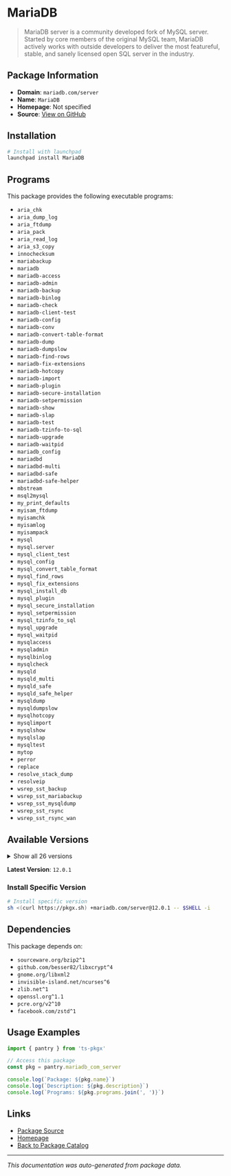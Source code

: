 # MariaDB

> MariaDB server is a community developed fork of MySQL server. Started by core members of the original MySQL team, MariaDB actively works with outside developers to deliver the most featureful, stable, and sanely licensed open SQL server in the industry.

## Package Information

- **Domain**: `mariadb.com/server`
- **Name**: `MariaDB`
- **Homepage**: Not specified
- **Source**: [View on GitHub](https://github.com/pkgxdev/pantry/tree/main/projects/mariadb.com/server/package.yml)

## Installation

```bash
# Install with launchpad
launchpad install MariaDB
```

## Programs

This package provides the following executable programs:

- `aria_chk`
- `aria_dump_log`
- `aria_ftdump`
- `aria_pack`
- `aria_read_log`
- `aria_s3_copy`
- `innochecksum`
- `mariabackup`
- `mariadb`
- `mariadb-access`
- `mariadb-admin`
- `mariadb-backup`
- `mariadb-binlog`
- `mariadb-check`
- `mariadb-client-test`
- `mariadb-config`
- `mariadb-conv`
- `mariadb-convert-table-format`
- `mariadb-dump`
- `mariadb-dumpslow`
- `mariadb-find-rows`
- `mariadb-fix-extensions`
- `mariadb-hotcopy`
- `mariadb-import`
- `mariadb-plugin`
- `mariadb-secure-installation`
- `mariadb-setpermission`
- `mariadb-show`
- `mariadb-slap`
- `mariadb-test`
- `mariadb-tzinfo-to-sql`
- `mariadb-upgrade`
- `mariadb-waitpid`
- `mariadb_config`
- `mariadbd`
- `mariadbd-multi`
- `mariadbd-safe`
- `mariadbd-safe-helper`
- `mbstream`
- `msql2mysql`
- `my_print_defaults`
- `myisam_ftdump`
- `myisamchk`
- `myisamlog`
- `myisampack`
- `mysql`
- `mysql.server`
- `mysql_client_test`
- `mysql_config`
- `mysql_convert_table_format`
- `mysql_find_rows`
- `mysql_fix_extensions`
- `mysql_install_db`
- `mysql_plugin`
- `mysql_secure_installation`
- `mysql_setpermission`
- `mysql_tzinfo_to_sql`
- `mysql_upgrade`
- `mysql_waitpid`
- `mysqlaccess`
- `mysqladmin`
- `mysqlbinlog`
- `mysqlcheck`
- `mysqld`
- `mysqld_multi`
- `mysqld_safe`
- `mysqld_safe_helper`
- `mysqldump`
- `mysqldumpslow`
- `mysqlhotcopy`
- `mysqlimport`
- `mysqlshow`
- `mysqlslap`
- `mysqltest`
- `mytop`
- `perror`
- `replace`
- `resolve_stack_dump`
- `resolveip`
- `wsrep_sst_backup`
- `wsrep_sst_mariabackup`
- `wsrep_sst_mysqldump`
- `wsrep_sst_rsync`
- `wsrep_sst_rsync_wan`

## Available Versions

<details>
<summary>Show all 26 versions</summary>

- `12.0.1`, `11.8.2`, `11.8.1`, `11.8.0`, `11.7.2`
- `11.7.1`, `11.6.2`, `11.6.1`, `11.5.2`, `11.5.1`
- `11.4.7`, `11.4.6`, `11.4.5`, `11.4.2`, `11.4.1`
- `11.3.2`, `11.3.1`, `11.2.2`, `11.2.1`, `10.11.13`
- `10.11.12`, `10.11.11`, `10.6.22`, `10.6.21`, `10.5.29`
- `10.5.28`

</details>

**Latest Version**: `12.0.1`

### Install Specific Version

```bash
# Install specific version
sh <(curl https://pkgx.sh) +mariadb.com/server@12.0.1 -- $SHELL -i
```

## Dependencies

This package depends on:

- `sourceware.org/bzip2^1`
- `github.com/besser82/libxcrypt^4`
- `gnome.org/libxml2`
- `invisible-island.net/ncurses^6`
- `zlib.net^1`
- `openssl.org^1.1`
- `pcre.org/v2^10`
- `facebook.com/zstd^1`

## Usage Examples

```typescript
import { pantry } from 'ts-pkgx'

// Access this package
const pkg = pantry.mariadb_com_server

console.log(`Package: ${pkg.name}`)
console.log(`Description: ${pkg.description}`)
console.log(`Programs: ${pkg.programs.join(', ')}`)
```

## Links

- [Package Source](https://github.com/pkgxdev/pantry/tree/main/projects/mariadb.com/server/package.yml)
- [Homepage](#)
- [Back to Package Catalog](../package-catalog.md)

---

*This documentation was auto-generated from package data.*
